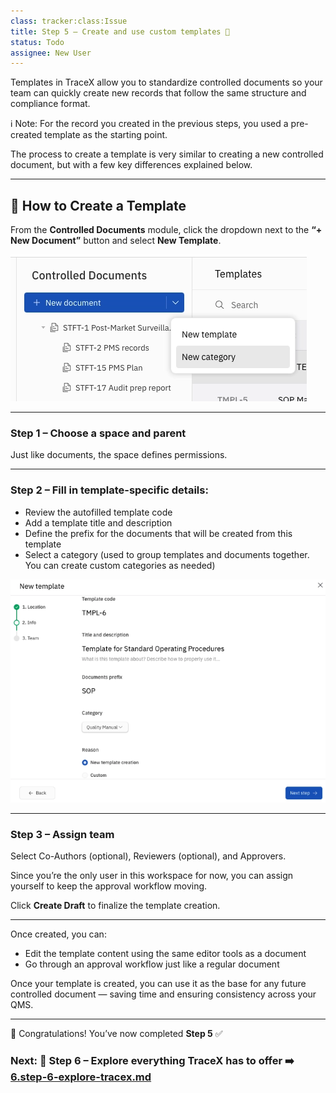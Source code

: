 ```yaml
---
class: tracker:class:Issue
title: Step 5 – Create and use custom templates 🧩
status: Todo
assignee: New User
---
```


Templates in TraceX allow you to standardize controlled documents so your team can quickly create new records that follow the same structure and compliance format. 

ℹ️ Note: For the record you created in the previous steps, you used a pre-created template as the starting point.

The process to create a template is very similar to creating a new controlled document, but with a few key differences explained below.

---

## 🔨 How to Create a Template

From the **Controlled Documents** module, click the dropdown next to the **“+ New Document”** button and select **New Template**.

![New Template Creation Start](../assets/images/new-template-start.png)

---

### Step 1 – Choose a space and parent

Just like documents, the space defines permissions.

---

### Step 2 – Fill in template-specific details:

- Review the autofilled template code  
- Add a template title and description  
- Define the prefix for the documents that will be created from this template  
- Select a category (used to group templates and documents together. You can create custom categories as needed)

![New Template Wizard](../assets/images/new-template-wizard.png)

---

### Step 3 – Assign team

Select Co-Authors (optional), Reviewers (optional), and Approvers.

Since you’re the only user in this workspace for now, you can assign yourself to keep the approval workflow moving.

Click **Create Draft** to finalize the template creation.

---

Once created, you can:

- Edit the template content using the same editor tools as a document  
- Go through an approval workflow just like a regular document  

Once your template is created, you can use it as the base for any future controlled document — saving time and ensuring consistency across your QMS.

---

🎉 Congratulations! You’ve now completed **Step 5** ✅

### Next: 🚀 Step 6 – Explore everything TraceX has to offer ➡️ [6.step-6-explore-tracex.md](./6.step-6-explore-tracex.md)
